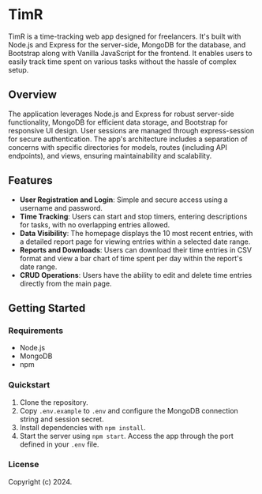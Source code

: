 # TimR

TimR is a time-tracking web app designed for freelancers. It's built with Node.js and Express for the server-side, MongoDB for the database, and Bootstrap along with Vanilla JavaScript for the frontend. It enables users to easily track time spent on various tasks without the hassle of complex setup.

## Overview

The application leverages Node.js and Express for robust server-side functionality, MongoDB for efficient data storage, and Bootstrap for responsive UI design. User sessions are managed through express-session for secure authentication. The app's architecture includes a separation of concerns with specific directories for models, routes (including API endpoints), and views, ensuring maintainability and scalability.

## Features

- **User Registration and Login**: Simple and secure access using a username and password.
- **Time Tracking**: Users can start and stop timers, entering descriptions for tasks, with no overlapping entries allowed.
- **Data Visibility**: The homepage displays the 10 most recent entries, with a detailed report page for viewing entries within a selected date range.
- **Reports and Downloads**: Users can download their time entries in CSV format and view a bar chart of time spent per day within the report's date range.
- **CRUD Operations**: Users have the ability to edit and delete time entries directly from the main page.

## Getting Started

### Requirements

- Node.js
- MongoDB
- npm

### Quickstart

1. Clone the repository.
2. Copy `.env.example` to `.env` and configure the MongoDB connection string and session secret.
3. Install dependencies with `npm install`.
4. Start the server using `npm start`. Access the app through the port defined in your `.env` file.

### License

Copyright (c) 2024.